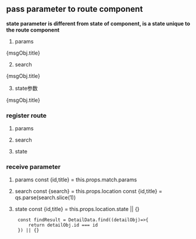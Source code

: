 ## pass parameter to route component
**state parameter is different from state of component, is a state unique to the route component**

1. params
<Link to={`/home/message/detail/${msgObj.id}/${msgObj.title}`}>{msgObj.title}</Link> 

2. search
<Link to={`/home/message/detail/?id=${msgObj.id}&title=${msgObj.title}`}>{msgObj.title}</Link> 

3. state参数 
<Link to={{pathname:'/home/message/detail',state:{id:msgObj.id,title:msgObj.title}}}>{msgObj.title}</Link>


### register route
1. params
<Route path="/home/message/detail/:id/:title" component={Detail}/>

2. search
<Route path="/home/message/detail" component={Detail}/> 

3. state
<Route path="/home/message/detail" component={Detail}/>
        

### receive parameter
1. params
		const {id,title} = this.props.match.params 

2. search
		const {search} = this.props.location
		const {id,title} = qs.parse(search.slice(1))

3. state
		const {id,title} = this.props.location.state || {}  

		const findResult = DetailData.find((detailObj)=>{
			return detailObj.id === id
		}) || {}
